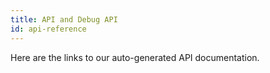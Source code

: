 ```yaml
---
title: API and Debug API
id: api-reference
---
```


Here are the links to our auto-generated API documentation.